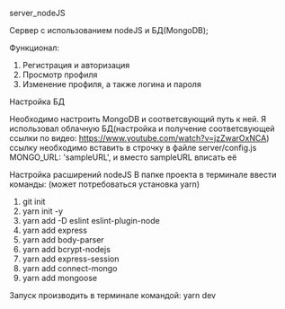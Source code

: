 server_nodeJS

Сервер с использованием nodeJS и БД(MongoDB);

Функционал:
1. Регистрация и авторизация
2. Просмотр профиля
3. Изменение профиля, а также логина и пароля

Настройка БД

Необходимо настроить MongoDB и соответсвующий путь к ней.
Я использовал облачную БД(настройка и получение соответсвующей ссылки по видео: https://www.youtube.com/watch?v=jzZwarOxNCA)
ссылку необходимо вставить в строчку в файле server/config.js
MONGO_URL: 'sampleURL',
и вместо sampleURL вписать её
                                       
Настройка расширений nodeJS
В папке проекта в терминале ввести команды:
(может потребоваться установка yarn)
1. git init
2. yarn init -y
3. yarn add -D eslint eslint-plugin-node
4. yarn add express
5. yarn add body-parser
6. yarn add bcrypt-nodejs
7. yarn add express-session
8. yarn add connect-mongo
9. yarn add mongoose
     
Запуск производить в терминале командой: yarn dev
